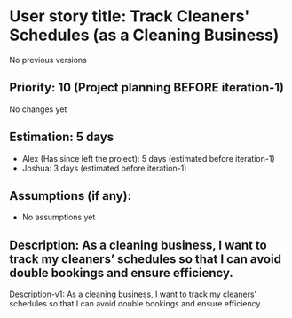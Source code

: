 # User story title: Track Cleaners' Schedules (as a Cleaning Business)
No previous versions

## Priority: 10 (Project planning BEFORE iteration-1)
No changes yet

## Estimation: 5 days
* Alex (Has since left the project): 5 days (estimated before iteration-1)
* Joshua: 3 days (estimated before iteration-1)

## Assumptions (if any):
* No assumptions yet

## Description: As a cleaning business, I want to track my cleaners’ schedules so that I can avoid double bookings and ensure efficiency.
Description-v1: As a cleaning business, I want to track my cleaners’ schedules so that I can avoid double bookings and ensure efficiency.